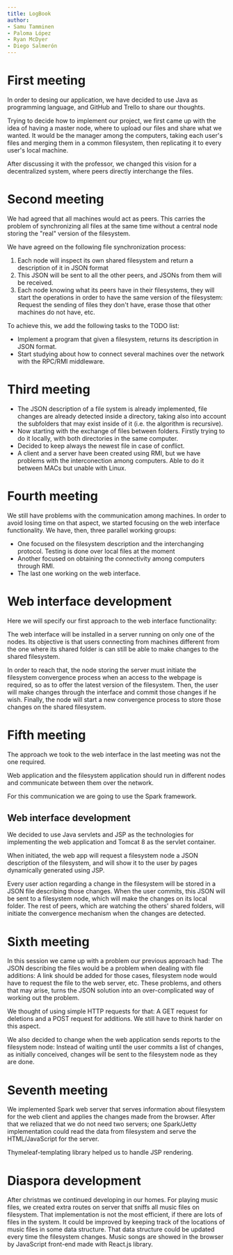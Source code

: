 ```yaml
---
title: LogBook
author:
- Samu Tamminen
- Paloma López
- Ryan McDyer
- Diego Salmerón
---
```


# First meeting

In order to desing our application, we have decided to use Java as programming language, and GitHub and Trello
to share our thoughts.

Trying to decide how to implement our project, we first came up with the idea of having a master node, where to
upload our files and share what we wanted. It would be the manager among the computers, taking each user's files
and merging them in a common filesystem, then replicating it to every user's local machine.

After discussing it with the professor, we changed this vision for a decentralized system, where peers directly
interchange the files.

# Second meeting

We had agreed that all machines would act as peers. This carries the
problem of synchronizing all files at the same time without a central
node storing the "real" version of the filesystem.

We have agreed on the following file synchronization process:

1. Each node will inspect its own shared filesystem and return a
   description of it in JSON format
2. This JSON will be sent to all the other peers, and JSONs from them
   will be received.
3. Each node knowing what its peers have in their filesystems, they
   will start the operations in order to have the same version of the
   filesystem: Request the sending of files they don't have, erase
   those that other machines do not have, etc.

To achieve this, we add the following tasks to the TODO list:

- Implement a program that given a filesystem, returns its
  description in JSON format.
- Start studying about how to connect several machines over the
  network with the RPC/RMI middleware.


# Third meeting

- The JSON description of a file system is already implemented,
file changes are already detected inside a directory, taking
also into account the subfolders that may exist inside of it
(i.e. the algorithm is recursive).
- Now starting with the exchange of files between folders. Firstly
trying to do it locally, with both directories in the same computer.
- Decided to keep always the newest file in case of conflict.
- A client and a server have been created using RMI, but we have
problems with the interconection among computers. Able to do
it between MACs but unable with Linux.

# Fourth meeting

We still have problems with the communication among machines. In order
to avoid losing time on that aspect, we started focusing on the web
interface functionality. We have, then, three parallel working groups:

- One focused on the filesystem description and the interchanging
  protocol. Testing is done over local files at the moment
- Another focused on obtaining the connectivity among computers
  through RMI.
- The last one working on the web interface.

# Web interface development

Here we will specify our first approach to the web interface
functionality:

The web interface will be installed in a server running on only one of
the nodes. Its objective is that users connecting from
machines different from the one where its shared folder is can still
be able to make changes to the shared filesystem.

In order to reach that, the node storing the server must initiate the
filesystem convergence process when an access to the webpage is
required, so as to offer the latest version of the filesystem. Then,
the user will make changes through the interface and commit those
changes if he wish. Finally, the node will start a new convergence
process to store those changes on the shared filesystem.

# Fifth meeting

The approach we took to the web interface in the last meeting was not
the one required.

Web application and the filesystem application should run in different
nodes and communicate between them over the network.

For this communication we are going to use the Spark framework.

## Web interface development

We decided to use Java servlets and JSP as the technologies for
implementing the web application and Tomcat 8 as the servlet
container.

When initiated, the web app will request a filesystem node a JSON
description of the filesystem, and will show it to the user by pages
dynamically generated using JSP.

Every user action regarding a change in the filesystem will be stored
in a JSON file describing those changes. When the user commits, this
JSON will be sent to a filesystem node, which will make the changes on
its local folder. The rest of peers, which are watching the others'
shared folders, will initiate the convergence mechanism when the
changes are detected.

# Sixth meeting

In this session we came up with a problem our previous approach
had: The JSON describing the files would be a problem when dealing
with file additions: A link should be added for those cases,
filesystem node would have to request the file to the web server,
etc. These problems, and others that may arise, turns the JSON solution
into an over-complicated way of working out the problem.

We thought of using simple HTTP requests for that: A GET request for
deletions and a POST request for additions. We still have to think
harder on this aspect.

We also decided to change when the web application sends reports
to the filesystem node: Instead of waiting until the user commits a
list of changes, as initially conceived, changes will be sent to the
filesystem node as they are done.

# Seventh meeting

We implemented Spark web server that serves information about filesystem for the web client and applies the changes made from the browser. After that we reliazed that we do not need two servers; one Spark/Jetty implementation could read the data from filesystem and serve the HTML/JavaScript for the server.

Thymeleaf-templating library helped us to handle JSP rendering.

# Diaspora development

After christmas we continued developing in our homes.
For playing music files, we created extra routes on server that sniffs all music files on filesystem. That implementation is not the most efficient, if there are lots of files in the system. It could be improved by keeping track of the locations of music files in some data structure. That data structure could be updated every time the filesystem changes.    Music songs are showed in the browser by JavaScript front-end made with React.js library.
